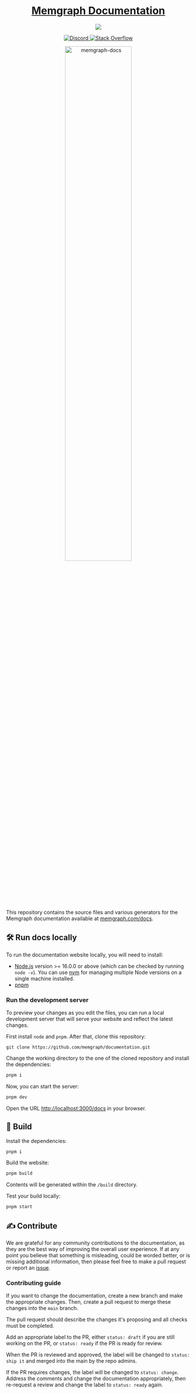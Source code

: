 <h1 align="center"><a href="https://memgraph.com/docs/">Memgraph Documentation</a></h1>

<p align="center">
  <a href="https://memgraph.com/documentation/" alt="Documentation">
    <img src="https://img.shields.io/badge/documentation-Memgraph-orange" />
  </a>
</p>

<p align="center">
  <a href="https://memgr.ph/join-discord">
    <img src="https://img.shields.io/badge/Discord-7289DA?style=for-the-badge&logo=discord&logoColor=white" alt="Discord"/>
  </a>
  <a href="https://stackoverflow.com/questions/tagged/memgraphdb">
    <img src="https://img.shields.io/badge/Stack_Overflow-FE7A16?style=for-the-badge&logo=stack-overflow&logoColor=white" alt="Stack Overflow"/>
  </a>
</p>

<p align="center">
  <a href="https://memgraph.com/docs">
    <img src="https://public-assets.memgraph.com/github-readme-images/memgraph-documentation.png" 
         alt="memgraph-docs" 
         title="memgraph-docs"
         style="width: 60%"/>
  </a>
</p>

This repository contains the source files and various generators for the
Memgraph documentation available at
[memgraph.com/docs](https://memgraph.com/docs).

## :hammer_and_wrench: Run docs locally

To run the documentation website locally, you will need to install:

- [Node.js](https://nodejs.org/en/download/) version >= 16.0.0 or above (which
  can be checked by running `node -v`). You can use
  [nvm](https://github.com/nvm-sh/nvm) for managing multiple Node versions on a
  single machine installed.
- [pnpm](https://pnpm.io/installation) 

### Run the development server

To preview your changes as you edit the files, you can run a local development
server that will serve your website and reflect the latest changes.

First install `node` and `pnpm`. After that, clone this repository:

```
git clone https://github.com/memgraph/documentation.git
```

Change the working directory to the one of the cloned repository and install the dependencies:

```bash
pnpm i
```

Now, you can start the server:

```bash
pnpm dev
```

Open the URL [http://localhost:3000/docs](http://localhost:3000/docs) in your browser.

## :construction: Build

Install the dependencies:

```bash
pnpm i
```

Build the website:

```bash
pnpm build
```

Contents will be generated within the `/build` directory. 

Test your build locally:

```bash
pnpm start
```

## :writing_hand: Contribute

We are grateful for any community contributions to the documentation, as they are
the best way of improving the overall user experience. If at any point you
believe that something is misleading, could be worded better, or is missing
additional information, then please feel free to make a pull request or report
an [issue](https://github.com/memgraph/documentation/issues).

### Contributing guide

If you want to change the documentation, create a new branch and make the
appropriate changes. Then, create a pull request to merge these changes into the
`main` branch.

The pull request should describe the changes it's proposing and all checks must
be completed. 

Add an appropriate label to the PR, either `status: draft` if you are still
working on the PR, or `status: ready` if the PR is ready for review. 

When the PR is reviewed and approved, the label will be changed to `status: ship
it` and merged into the main by the repo admins.

If the PR requires changes, the label will be changed to `status: change`.
Address the comments and change the documentation appropriately, then re-request
a review and change the label to `status: ready` again. 
